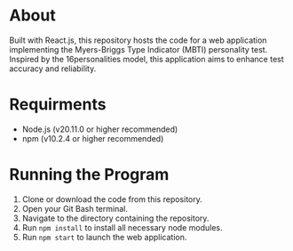 # About 

Built with React.js, this repository hosts the code for a web application implementing the Myers-Briggs Type Indicator (MBTI) personality test. Inspired by the 16personalities model, this application aims to enhance test accuracy and reliability.

# Requirments

- Node.js (v20.11.0 or higher recommended)
- npm (v10.2.4 or higher recommended)

# Running the Program

1. Clone or download the code from this repository.
2. Open your Git Bash terminal.
3. Navigate to the directory containing the repository.
4. Run `npm install` to install all necessary node modules.
5. Run `npm start` to launch the web application.